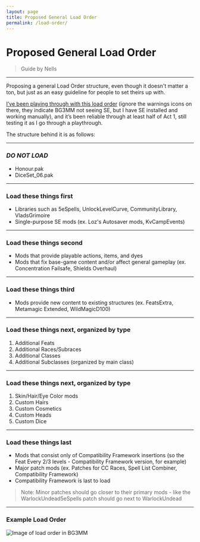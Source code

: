 ```yaml
---
layout: page
title: Proposed General Load Order
permalink: /load-order/
---
```


# Proposed General Load Order

> Guide by Nells

---

Proposing a general Load Order structure, even though it doesn't matter a ton, but just as an easy guideline for people to set theirs up with. 

[I’ve been playing through with this load order](/assets/load-order/ryLULmR.png) (ignore the warnings icons on there, they indicate BG3MM not seeing SE, but I have SE installed and working manually), and it’s been reliable through at least half of Act 1, still testing it as I go through a playthrough. 

The structure behind it is as follows:

---

### ***DO NOT LOAD***
 - Honour.pak
 - DiceSet_06.pak

---

### **Load these things first**
 - Libraries such as 5eSpells, UnlockLevelCurve, CommunityLibrary, VladsGrimoire
 - Single-purpose SE mods (ex. Loz's Autosaver mods, KvCampEvents)

--- 

### **Load these things second**
 - Mods that provide playable actions, items, and dyes
 - Mods that fix base-game content and/or affect general gameplay (ex. Concentration Failsafe, Shields Overhaul)

---

### **Load these things third**
 - Mods provide new content to existing structures (ex. FeatsExtra, Metamagic Extended, WildMagicD100)

---

### **Load these things next, organized by type**
1. Additional Feats
2. Additional Races/Subraces
3. Additional Classes
4. Additional Subclasses (organized by main class)

---

### **Load these things next, organized by type**
1. Skin/Hair/Eye Color mods
2. Custom Hairs
3. Custom Cosmetics
4. Custom Heads
5. Custom Dice

---

### **Load these things last**
 - Mods that consist only of Compatibility Framework insertions (so the Feat Every 2/3 levels - Compatibility Framework version, for example)
 - Major patch mods (ex. Patches for CC Races, Spell List Combiner, Compatibility Framework)
 - Compatibility Framework is last to load
> Note: Minor patches should go closer to their primary mods - like the WarlockUndead5eSpells patch should go next to WarlockUndead

---

### **Example Load Order**
![Image of load order in BG3MM](/assets/load-order/image1.png)
